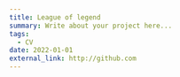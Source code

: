 ```yaml
---
title: League of legend
summary: Write about your project here...
tags:
  - CV
date: 2022-01-01
external_link: http://github.com
---
```


